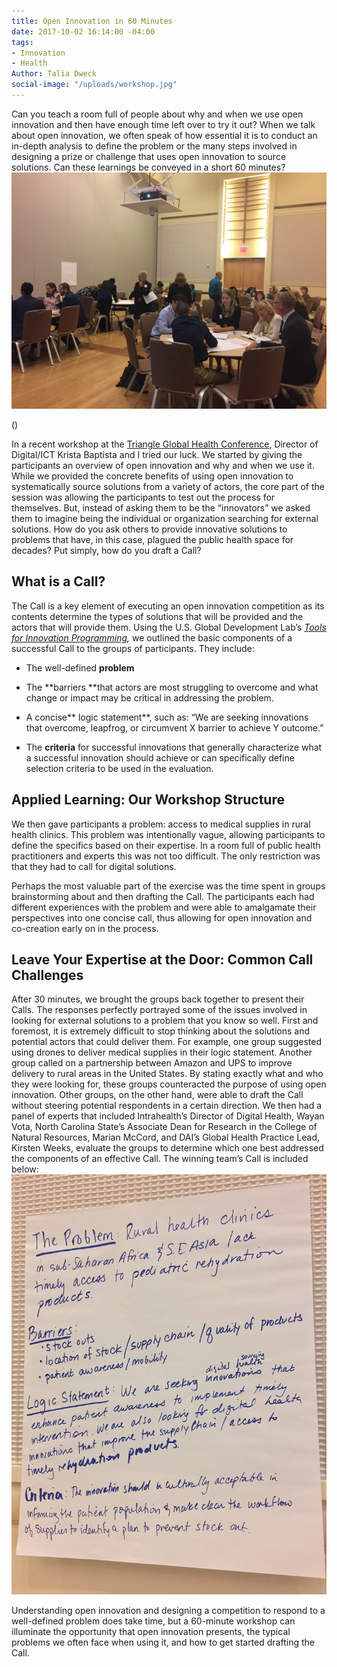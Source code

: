 ```yaml
---
title: Open Innovation in 60 Minutes
date: 2017-10-02 16:14:00 -04:00
tags:
- Innovation
- Health
Author: Talia Dweck
social-image: "/uploads/workshop.jpg"
---
```


Can you teach a room full of people about why and when we use open innovation and then have enough time left over to try it out? When we talk about open innovation, we often speak of how essential it is to conduct an in-depth analysis to define the problem or the many steps involved in designing a prize or challenge that uses open innovation to source solutions. Can these learnings be conveyed in a short 60 minutes?![workshop.jpg](/uploads/workshop.jpg)

\(<!--more-->)

In a recent workshop at the [Triangle Global Health Conference](http://www.triangleglobalhealth.org/annual-conference), Director of Digital/ICT Krista Baptista and I tried our luck. We started by giving the participants an overview of open innovation and why and when we use it.  While we provided the concrete benefits of using open innovation to systematically source solutions from a variety of actors, the core part of the session was allowing the participants to test out the process for themselves. But, instead of asking them to be the “innovators” we asked them to imagine being the individual or organization searching for external solutions. How do you ask others to provide innovative solutions to problems that have, in this case, plagued the public health space for decades? Put simply, how do you draft a Call?

## What is a Call?

The Call is a key element of executing an open innovation competition as its contents determine the types of solutions that will be provided and the actors that will provide them. Using the U.S. Global Development Lab’s *[Tools for Innovation Programming](https://www.globalinnovationexchange.org/resources/tools-innovation-programming),* we outlined the basic components of a successful Call to the groups of participants. They include:

* The well-defined **problem**

* The \*\*barriers \*\*that actors are most struggling to overcome and what change or impact may be critical in addressing the problem.

* A concise\*\* logic statement\*\*, such as: “We are seeking innovations that overcome, leapfrog, or circumvent X barrier to achieve Y outcome.”

* The **criteria** for successful innovations that generally characterize what a successful innovation should achieve or can specifically define selection criteria to be used in the evaluation.

## Applied Learning: Our Workshop Structure

We then gave participants a problem: access to medical supplies in rural health clinics. This problem was intentionally vague, allowing participants to define the specifics based on their expertise. In a room full of public health practitioners and experts this was not too difficult. The only restriction was that they had to call for digital solutions.

Perhaps the most valuable part of the exercise was the time spent in groups brainstorming about and then drafting the Call. The participants each had different experiences with the problem and were able to amalgamate their perspectives into one concise call, thus allowing for open innovation and co-creation early on in the process.

## Leave Your Expertise at the Door: Common Call Challenges

After 30 minutes, we brought the groups back together to present their Calls. The responses perfectly portrayed some of the issues involved in looking for external solutions to a problem that you know so well. First and foremost, it is extremely difficult to stop thinking about the solutions and potential actors that could deliver them. For example, one group suggested using drones to deliver medical supplies in their logic statement. Another group called on a partnership between Amazon and UPS to improve delivery to rural areas in the United States. By stating exactly what and who they were looking for, these groups counteracted the purpose of using open innovation. Other groups, on the other hand, were able to draft the Call without steering potential respondents in a certain direction. We then had a panel of experts that included Intrahealth’s Director of Digital Health, Wayan Vota, North Carolina State’s Associate Dean for Research in the College of Natural Resources, Marian McCord, and DAI’s Global Health Practice Lead, Kirsten Weeks, evaluate the groups to determine which one best addressed the components of an effective Call. The winning team’s Call is included below:![poster2 .jpg](/uploads/poster2%20.jpg)

Understanding open innovation and designing a competition to respond to a well-defined problem does take time, but a 60-minute workshop can illuminate the opportunity that open innovation presents, the typical problems we often face when using it, and how to get started drafting the Call.